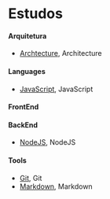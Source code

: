 # Estudos

#### Arquitetura
   - [Archtecture], Architecture
#### Languages
   - [JavaScript], JavaScript
#### FrontEnd
#### BackEnd
   - [NodeJS], NodeJS
#### Tools
   - [Git], Git
   - [Markdown], Markdown


[Archtecture]: https://github.com/cestrixx/Estudos/tree/master/Architecture
[JavaScript]: https://github.com/cestrixx/Estudos/tree/master/Languages/JavaScript
[NodeJS]: https://github.com/cestrixx/Estudos/tree/master/BackEnd/NodeJS
[Git]: https://github.com/cestrixx/Estudos/tree/master/Tools/Git
[Markdown]: https://github.com/cestrixx/Estudos/tree/master/Tools/Markdown
